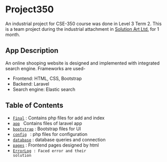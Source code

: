 # Project350
An industrial project for CSE-350 course was done in Level 3 Term 2. 
This is a team project during the industrial attachment in [Solution Art Ltd.](https://solutionart.net/) for 1 month. 

## App Description
An online shooping website is designed and implemented with integrated search engine. 
Frameworks are used- 
* Frontend: HTML, CSS, Bootstrap
* Backend: Laravel
* Search engine: Elastic search 


## Table of Contents 
* <code>[Final](Final)</code> : Contains php files for add and index 
* <code>[app](app) </code> Contains files of laravel app
* <code>[bootstrap](bootstrap)</code> : Bootstrap files for UI
* <code>[config](config) </code> : php files for configuration
* <code>[database](database)</code> : database queries and connection
* <code>[pages](pages)</code> : Frontend pages designed by html
* <code>[ErrorLog](ErrorLog.txt) : Faced error and their solution
